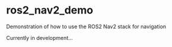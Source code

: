 # ros2_nav2_demo
Demonstration of how to use the ROS2 Nav2 stack for navigation

Currently in development...
